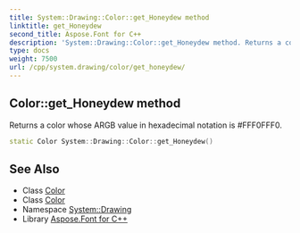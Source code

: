 ```yaml
---
title: System::Drawing::Color::get_Honeydew method
linktitle: get_Honeydew
second_title: Aspose.Font for C++
description: 'System::Drawing::Color::get_Honeydew method. Returns a color whose ARGB value in hexadecimal notation is #FFF0FFF0 in C++.'
type: docs
weight: 7500
url: /cpp/system.drawing/color/get_honeydew/
---
```

## Color::get_Honeydew method


Returns a color whose ARGB value in hexadecimal notation is #FFF0FFF0.

```cpp
static Color System::Drawing::Color::get_Honeydew()
```

## See Also

* Class [Color](../)
* Class [Color](../)
* Namespace [System::Drawing](../../)
* Library [Aspose.Font for C++](../../../)
